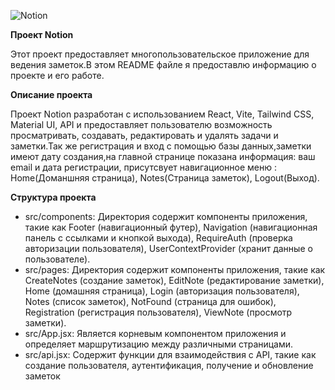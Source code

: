 ![Notion](https://github.com/svyatoslavqwe/Notion-redone/assets/152086601/988fd9f7-83a4-4fce-b586-603bbde65a6c)

**Проект Notion**

Этот проект предоставляет многопользовательское приложение для ведения заметок.В этом README файле я предоставлю информацию о проекте и его работе.

**Описание проекта**

Проект Notion разработан с использованием React, Vite, Tailwind CSS, Material UI, API и предоставляет пользователю возможность просматривать, создавать, редактировать и удалять задачи и заметки.Так же регистрация и вход с помощью базы данных,заметки имеют дату создания,на главной странице показана информация: ваш email и дата регистрации, присутсвует навигационное меню : Home(Доманшняя страница), Notes(Страница заметок), Logout(Выход).

**Структура проекта**

- src/components: Директория содержит компоненты приложения, такие как Footer (навигационный футер), Navigation (навигационная панель с ссылками и кнопкой выхода), RequireAuth (проверка авторизации пользователя), UserContextProvider (хранит данные о пользователе).
- src/pages: Директория содержит компоненты приложения, такие как CreateNotes (создание заметок), EditNote (редактирование заметки), Home (домашняя страница), Login (авторизация пользователя), Notes (cписок заметок), NotFound (страница для ошибок), Registration (регистрация пользователя), ViewNote (просмотр заметки).
- src/App.jsx: Является корневым компонентом приложения и определяет маршрутизацию между различными страницами.
- src/api.jsx: Содержит функции для взаимодействия с API, такие как создание пользователя, аутентификация, получение и обновление заметок

